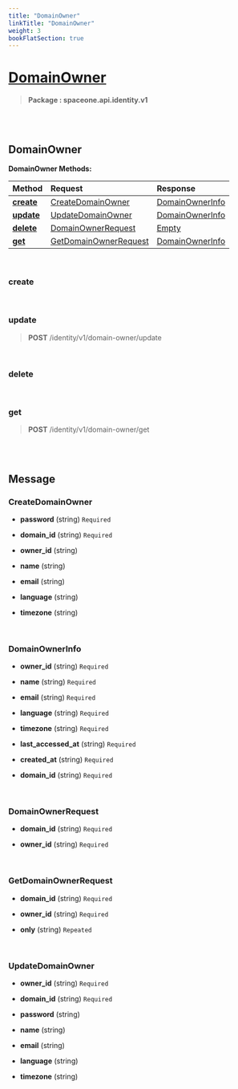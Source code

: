 ```yaml
---
title: "DomainOwner"
linkTitle: "DomainOwner"
weight: 3
bookFlatSection: true
---
```

# [DomainOwner](#DomainOwner)



>  **Package : spaceone.api.identity.v1**

<br>
<br>

## DomainOwner





**DomainOwner Methods:**


| Method | Request | Response |
| :----- | :-------- | :-------- |
| [**create**](./DomainOwner#create) | [CreateDomainOwner](DomainOwner#createdomainowner) | [DomainOwnerInfo](DomainOwner#domainownerinfo) |
| [**update**](./DomainOwner#update) | [UpdateDomainOwner](DomainOwner#updatedomainowner) | [DomainOwnerInfo](DomainOwner#domainownerinfo) |
| [**delete**](./DomainOwner#delete) | [DomainOwnerRequest](DomainOwner#domainownerrequest) | [Empty](DomainOwner#empty) |
| [**get**](./DomainOwner#get) | [GetDomainOwnerRequest](DomainOwner#getdomainownerrequest) | [DomainOwnerInfo](DomainOwner#domainownerinfo) |



    
<br>

### create










    
<br>

### update





> **POST** /identity/v1/domain-owner/update
>






    
<br>

### delete










    
<br>

### get





> **POST** /identity/v1/domain-owner/get
>






    


<br>
<br>

## Message



### CreateDomainOwner
* **password** (string)   `Required` 

    
* **domain_id** (string)   `Required` 

    
* **owner_id** (string)  

    
* **name** (string)  

    
* **email** (string)  

    
* **language** (string)  

    
* **timezone** (string)  

    <br>

### DomainOwnerInfo
* **owner_id** (string)   `Required` 

    
* **name** (string)   `Required` 

    
* **email** (string)   `Required` 

    
* **language** (string)   `Required` 

    
* **timezone** (string)   `Required` 

    
* **last_accessed_at** (string)   `Required` 

    
* **created_at** (string)   `Required` 

    
* **domain_id** (string)   `Required` 

    <br>

### DomainOwnerRequest
* **domain_id** (string)   `Required` 

    
* **owner_id** (string)   `Required` 

    <br>

### GetDomainOwnerRequest
* **domain_id** (string)   `Required` 

    
* **owner_id** (string)   `Required` 

    
* **only** (string)  `Repeated`   

    <br>

### UpdateDomainOwner
* **owner_id** (string)   `Required` 

    
* **domain_id** (string)   `Required` 

    
* **password** (string)  

    
* **name** (string)  

    
* **email** (string)  

    
* **language** (string)  

    
* **timezone** (string)  

    <br>
